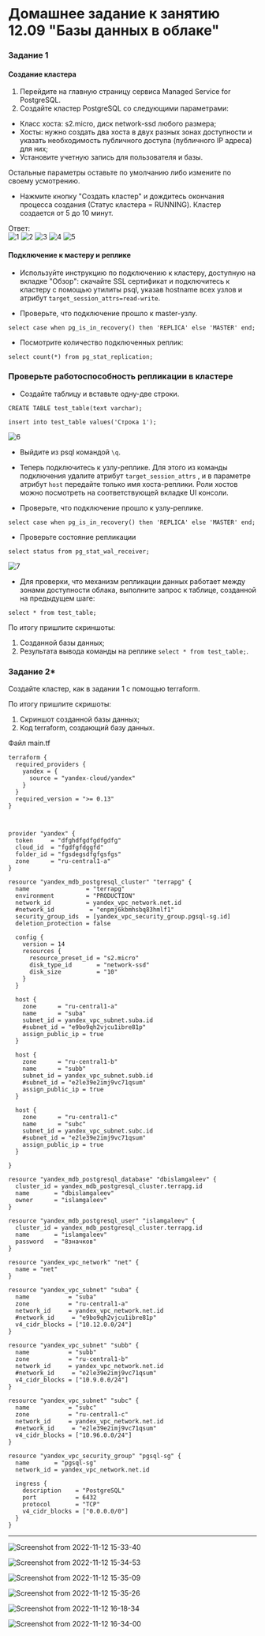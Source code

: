 # Домашнее задание к занятию 12.09 "Базы данных в облаке"

### Задание 1


#### Создание кластера
1. Перейдите на главную страницу сервиса Managed Service for PostgreSQL.
1. Создайте кластер PostgreSQL со следующими параметрами:
- Класс хоста: s2.micro, диск network-ssd любого размера;
- Хосты: нужно создать два хоста в двух  разных зонах доступности  и указать необходимость публичного доступа (публичного IP адреса) для них;
- Установите учетную запись для пользователя и базы.

Остальные параметры оставьте по умолчанию либо измените по своему усмотрению.

* Нажмите кнопку "Создать кластер" и дождитесь окончания процесса создания (Статус кластера = RUNNING). Кластер создается от 5 до 10 минут.  

Ответ:  
![1](https://user-images.githubusercontent.com/95753192/200762257-a9341d3f-5f6c-4f6e-a201-c605dfdc5150.png)
![2](https://user-images.githubusercontent.com/95753192/200762482-6749dd38-1f6d-4264-8716-dbf9a9f51149.png)
![3](https://user-images.githubusercontent.com/95753192/200762495-76a70c7a-183e-4330-b8ae-1e9b1442e213.png)
![4](https://user-images.githubusercontent.com/95753192/200762506-ed387038-ea33-4a70-bad4-b1f4f96cd86f.png)
![5](https://user-images.githubusercontent.com/95753192/200762510-6e0756ab-a6fa-4875-9a16-8cb8a2c9c9b0.png)

#### Подключение к мастеру и реплике 

* Используйте инструкцию по подключению к кластеру, доступную на вкладке "Обзор": cкачайте SSL сертификат и подключитесь к кластеру с помощью утилиты psql, указав hostname всех узлов и атрибут ```target_session_attrs=read-write```.

* Проверьте, что подключение прошло к master-узлу.
```
select case when pg_is_in_recovery() then 'REPLICA' else 'MASTER' end;
```
* Посмотрите количество подключенных реплик:
```
select count(*) from pg_stat_replication;
```

### Проверьте работоспособность репликации в кластере

* Создайте таблицу и вставьте одну-две строки.
```
CREATE TABLE test_table(text varchar);
```
```
insert into test_table values('Строка 1');
```
![6](https://user-images.githubusercontent.com/95753192/200762954-e2023671-1def-49c1-91a4-f07aa3121fa0.png)

* Выйдите из psql командой ```\q```.

* Теперь подключитесь к узлу-реплике. Для этого из команды подключения удалите атрибут ```target_session_attrs``` , и в параметре атрибут ```host``` передайте только имя хоста-реплики. Роли хостов можно посмотреть на соответствующей вкладке UI консоли.

* Проверьте, что подключение прошло к узлу-реплике.
```
select case when pg_is_in_recovery() then 'REPLICA' else 'MASTER' end;
```
* Проверьте состояние репликации
```
select status from pg_stat_wal_receiver;
```
![7](https://user-images.githubusercontent.com/95753192/200763002-b8695a15-4dd2-427b-ad2f-28f45ed4b678.png)

* Для проверки, что механизм репликации данных работает между зонами доступности облака, выполните запрос к таблице, созданной на предыдущем шаге:
```
select * from test_table;
```

По итогу пришлите скриншоты:

1) Созданной базы данных;
2) Результата вывода команды на реплике ```select * from test_table;```.



### Задание 2*

Создайте кластер, как в задании 1 с помощью terraform.


По итогу пришлите скришоты:

1) Скриншот созданной базы данных;
2) Код terraform, создающий базу данных.

Файл main.tf

```
terraform {
  required_providers {
    yandex = {
      source = "yandex-cloud/yandex"
    }
  }
  required_version = ">= 0.13"
}



provider "yandex" {
  token     = "dfghdfgdfgdfgdfg"
  cloud_id  = "fgdfgfdggfd"
  folder_id = "fgsdegsdfgfgsfgs"
  zone      = "ru-central1-a"
}

resource "yandex_mdb_postgresql_cluster" "terrapg" {
  name                = "terrapg"
  environment         = "PRODUCTION"
  network_id          = yandex_vpc_network.net.id
  #network_id          = "enpmj6kbmhsbq83hmlf1"
  security_group_ids  = [yandex_vpc_security_group.pgsql-sg.id]
  deletion_protection = false

  config {
    version = 14
    resources {
      resource_preset_id = "s2.micro"
      disk_type_id       = "network-ssd"
      disk_size          = "10"
    }
  }

  host {
    zone      = "ru-central1-a"
    name      = "suba"
    subnet_id = yandex_vpc_subnet.suba.id
    #subnet_id = "e9bo9qh2vjcu1ibre81p"
    assign_public_ip = true
  }
  
  host {
    zone      = "ru-central1-b"
    name      = "subb"
    subnet_id = yandex_vpc_subnet.subb.id
    #subnet_id = "e2le39e2imj9vc71qsum"
    assign_public_ip = true
  }

  host {
    zone      = "ru-central1-c"
    name      = "subc"
    subnet_id = yandex_vpc_subnet.subc.id
    #subnet_id = "e2le39e2imj9vc71qsum"
    assign_public_ip = true
  }

}

resource "yandex_mdb_postgresql_database" "dbislamgaleev" {
  cluster_id = yandex_mdb_postgresql_cluster.terrapg.id
  name       = "dbislamgaleev"
  owner      = "islamgaleev"
}

resource "yandex_mdb_postgresql_user" "islamgaleev" {
  cluster_id = yandex_mdb_postgresql_cluster.terrapg.id
  name       = "islamgaleev"
  password   = "8значков"
}

resource "yandex_vpc_network" "net" {
  name = "net"
}

resource "yandex_vpc_subnet" "suba" {
  name           = "suba"
  zone           = "ru-central1-a"
  network_id     = yandex_vpc_network.net.id
  #network_id     = "e9bo9qh2vjcu1ibre81p"
  v4_cidr_blocks = ["10.12.0.0/24"]
}

resource "yandex_vpc_subnet" "subb" {
  name           = "subb"
  zone           = "ru-central1-b"
  network_id     = yandex_vpc_network.net.id
  #network_id     = "e2le39e2imj9vc71qsum"
  v4_cidr_blocks = ["10.9.0.0/24"]
}

resource "yandex_vpc_subnet" "subc" {
  name           = "subc"
  zone           = "ru-central1-c"
  network_id     = yandex_vpc_network.net.id
  #network_id     = "e2le39e2imj9vc71qsum"
  v4_cidr_blocks = ["10.96.0.0/24"]
}

resource "yandex_vpc_security_group" "pgsql-sg" {
  name       = "pgsql-sg"
  network_id = yandex_vpc_network.net.id

  ingress {
    description    = "PostgreSQL"
    port           = 6432
    protocol       = "TCP"
    v4_cidr_blocks = ["0.0.0.0/0"]
  }
}

```
---
![Screenshot from 2022-11-12 15-33-40](https://user-images.githubusercontent.com/95753192/201495939-b932ccb0-13c9-4782-bd57-c60f5764245e.png)

![Screenshot from 2022-11-12 15-34-53](https://user-images.githubusercontent.com/95753192/201495980-cb8a0369-c704-4dfb-95c7-f25b68f4b4f4.png)

![Screenshot from 2022-11-12 15-35-09](https://user-images.githubusercontent.com/95753192/201495983-e9dc0fe1-71ac-443d-a5e4-ac70fd280cc9.png)

![Screenshot from 2022-11-12 15-35-26](https://user-images.githubusercontent.com/95753192/201495987-4f176623-0edc-4776-861a-7654d09070ee.png)

![Screenshot from 2022-11-12 16-18-34](https://user-images.githubusercontent.com/95753192/201495995-e6070005-3fe2-4ac1-822e-67cb2258000c.png)

![Screenshot from 2022-11-12 16-34-00](https://user-images.githubusercontent.com/95753192/201496008-929edb8b-8bda-4432-8683-b88702df1b30.png)

